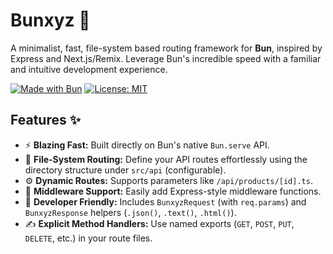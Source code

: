# Bunxyz 🚀

A minimalist, fast, file-system based routing framework for **Bun**, inspired by Express and Next.js/Remix. Leverage Bun's incredible speed with a familiar and intuitive development experience.

[![Made with Bun](https://img.shields.io/badge/Made%20with-Bun-yellow.svg)](https://bun.sh)
[![License: MIT](https://img.shields.io/badge/License-MIT-blue.svg)](https://opensource.org/licenses/MIT)

<!-- Add other badges like version, build status later -->

## Features ✨

- ⚡️ **Blazing Fast:** Built directly on Bun's native `Bun.serve` API.
- 📁 **File-System Routing:** Define your API routes effortlessly using the directory structure under `src/api` (configurable).
- ⚙️ **Dynamic Routes:** Supports parameters like `/api/products/[id].ts`.
- 🧩 **Middleware Support:** Easily add Express-style middleware functions.
- 🔧 **Developer Friendly:** Includes `BunxyzRequest` (with `req.params`) and `BunxyzResponse` helpers (`.json()`, `.text()`, `.html()`).
- ✍️ **Explicit Method Handlers:** Use named exports (`GET`, `POST`, `PUT`, `DELETE`, etc.) in your route files.
